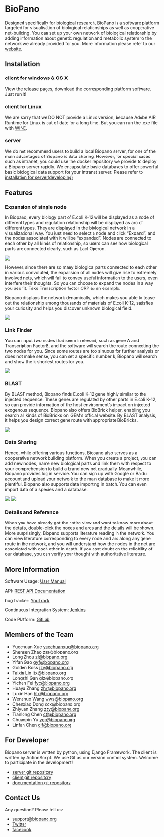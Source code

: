 # BioPano

Designed specifically for biological research, BioPano is a software platform targeted for visualisation of biological relationships as well as cooperative net-building. You can set up your own network of biological relationship by adding information about genetic regulation and metabolic system to the network we already provided for you. More Information please refer to our [website](http://www.biopano.org).

## Installation

### client for windows & OS X

View the [release](https://github.com/igemsoftware/USTC-Software_2014/releases) pages, download the corresponding platform software. Just run it!

### client for Linux

We are sorry that we DO NOT provide a Linux version, because Adobe AIR Runtime for Linux is out of date for a long time. But you can run the .exe file with [WINE](https://www.winehq.org).

### server

We do not recommend users to build a local Biopano server, for one of the main advantages of Biopano is data sharing. However, for special cases such as intranet, you could use the docker repository we provide to deploy a Biopano server rapidly. We encapsulate basic databases to offer powerful basic biological data support for your intranet server.
Please refer to [installation for server(developing)](./doc/install-server.md)

## Features

### Expansion of single node

In Biopano, every biology part of E.coli K-12 will be displayed as a node of different types and regulation relationship will be displayed as arc of different types. They are displayed in the biological network in a visualizational way. You just need to select a node and click “Expand”, and the nodes associated with it will be “expanded”. Nodes are connected to each other by all kinds of relationship, so users can see how biological parts are connected clearly, such as LacI Operon.

![](http://2014.igem.org/wiki/images/4/46/2014ustc-Feature-a.png)

However, since there are so many biological parts connected to each other in various convoluted, the expansion of all nodes will give rise to extremely involved nets, which will fail to convey useful information to the users, even interfere their thoughts. So you can choose to expand the nodes in a way you see fit. Take Transcription factor CRP as an example.

Biopano displays the network dynamically, which makes you able to tease out the relationship among thousands of materials of E.coli K-12, satisfies your curiosity and helps you discover unknown biological field.

![](http://2014.igem.org/wiki/images/9/9e/2014ustc-Feature-b.png)

### Link Finder

You can input two nodes that seem irrelevant, such as gene A and Transcription FactorB, and the software will search the route connecting the two nodes for you. Since some routes are too sinuous for further analysis or does not make sense, you can set a specific number k, Biopano will search and show the k shortest routes for you.

![](http://2014.igem.org/wiki/images/7/79/2014ustc-Feature-c.png)

### BLAST

By BLAST method, Biopano finds E.coli K-12 gene highly similar to the injected sequence. These genes are regulated by other parts in E.coli K-12, so can provide information of the host environment’s impact on injected exogenous sequence. Biopano also offers BioBrick helper, enabling you search all kinds of BioBricks on iGEM’s official website. By BLAST analysis, it helps you design correct gene route with appropriate BioBricks.

![](http://2014.igem.org/wiki/images/7/71/2014ustc-Feature-e.png)

### Data Sharing

Hence, while offering various functions, Biopano also serves as a cooperative network building platform. When you create a project, you can add new nodes, name new biological parts and link them with respect to your comprehension to build a brand new net gradually. Meanwhile, Biopano provides log in service. You can sign up with Google or Baidu account and upload your network to the main database to make it more plentiful. Biopano also supports data importing in batch. You can even import data of a species and a database.

![](http://2014.igem.org/wiki/images/2/2a/2014ustc-Feature-f.png)
![](http://2014.igem.org/wiki/images/5/57/2014ustc-Feature-g.png)

### Details and Reference

When you have already got the entire view and want to know more about the details, double-click the nodes and arcs and the details will be shown. More surprisingly, Biopano supports literature reading in the network. You can view literature corresponding to every node and arc along any gene route in the network, and you will understand how the nodes in the net are associated with each other in depth. If you cast doubt on the reliability of our database, you can verify your thought with authoritative literature.


## More Information

Software Usage: [User Manual](http://www.biopano.org/biopanohelp.pdf)

API: [REST API Documentation](./doc/REST-API.md)

bug tracker: [YouTrack](http://bug.biopano.org/)

Continuous Integration System: [Jenkins](http://ci.biopano.org/)

Code Platform: [GitLab](http://dev/biopano.org/)

## Members of the Team

* Yuechuan Xue <yuechuanxue@biopano.org>
* Shensen Zhao <zss@biopano.org>
* Long Zhou <zl@biopano.org>
* Yifan Gao <gyf@biopano.org>
* Golden Boss <jzy@biopano.org>
* Taixin Lin <ltx@biopano.org>
* Longzhi Gan <glz@biopano.org>
* Yichen Fei <fyc@biopano.org>
* Huayu Zhang <zhy@biopano.org>
* Luxin Han <hlx@biopano.org>
* Wenshuo Wang <wws@biopano.org>
* Chenxiao Dong <dcx@biopano.org>
* Zhiyuan Zhang <zzy@biopano.org>
* Tianlong Chen <ctl@biopano.org>
* Chuanpin Yu <ycp@biopano.org>
* Linfan Chen <clf@biopano.org>

## For Developer

Biopano server is written by python, using Django Framework. The client is written by ActionScript. We use Git as our version control system. Welcome to participate in the development!

* [server git repository](http://dev.biopano.org/igem-ustc_software/igemserver)
* [client git repository](http://dev.biopano.org/igem-ustc_software/biopanoclient)
* [documentation git repository](http://dev.biopano.org/igem-ustc_software/biopanodoc)

## Contact Us

Any question? Please tell us:

* <support@biopano.org>
* [Twitter](https://twitter.com/USTC_Software)
* [facebook](https://www.facebook.com/USTCSoftware)